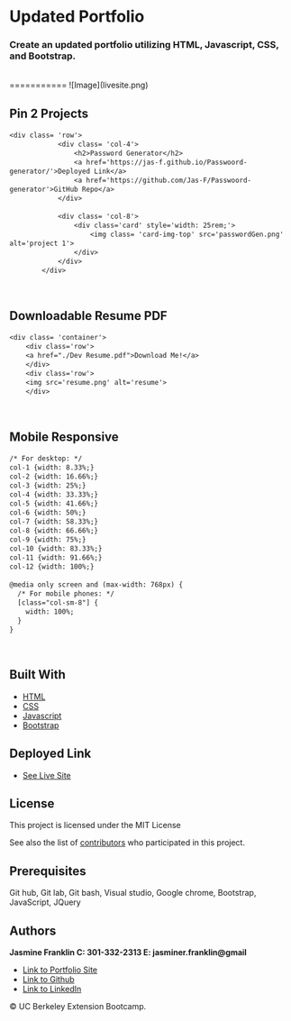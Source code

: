 # Updated Portfolio

### Create an updated portfolio utilizing HTML, Javascript, CSS, and Bootstrap.
<br>
===========
![Image](livesite.png)

<br>

## Pin 2 Projects

```
<div class= 'row'>
            <div class= 'col-4'>
                <h2>Password Generator</h2>
                <a href='https://jas-f.github.io/Passwoord-generator/'>Deployed Link</a>
                <a href='https://github.com/Jas-F/Passwoord-generator'>GitHub Repo</a>
            </div>

            <div class= 'col-8'>
                <div class='card' style='width: 25rem;'>
                    <img class= 'card-img-top' src='passwordGen.png' alt='project 1'>
                </div>
            </div>       
        </div>

```
<br>

## Downloadable Resume PDF

```
<div class= 'container'>
    <div class='row'>
    <a href="./Dev Resume.pdf">Download Me!</a>
    </div>
    <div class='row'>
    <img src='resume.png' alt='resume'>
    </div>
```
<br>

## Mobile Responsive

```
/* For desktop: */
col-1 {width: 8.33%;}
col-2 {width: 16.66%;}
col-3 {width: 25%;}
col-4 {width: 33.33%;}
col-5 {width: 41.66%;}
col-6 {width: 50%;}
col-7 {width: 58.33%;}
col-8 {width: 66.66%;}
col-9 {width: 75%;}
col-10 {width: 83.33%;}
col-11 {width: 91.66%;}
col-12 {width: 100%;}

@media only screen and (max-width: 768px) {
  /* For mobile phones: */
  [class="col-sm-8"] {
    width: 100%;
  }
}
```

<br>

## Built With

* [HTML](https://developer.mozilla.org/en-US/docs/Web/HTML)
* [CSS](https://developer.mozilla.org/en-US/docs/Web/CSS)
* [Javascript](https://developer.mozilla.org/en-US/docs/Web/JavaScript)
* [Bootstrap](https://getbootstrap.com/)

## Deployed Link

* [See Live Site](https://jas-f.github.io/updated-portfolio/)

## License

This project is licensed under the MIT License 

See also the list of [contributors](https://github.com/your/project/contributors) who participated in this project.

## Prerequisites

Git hub,
Git lab,
Git bash,
Visual studio,
Google chrome,
Bootstrap,
JavaScript,
JQuery

## Authors

**Jasmine Franklin C: 301-332-2313 E: jasminer.franklin@gmail** 

- [Link to Portfolio Site](https://jas-f.github.io/updated-portfolio/)
- [Link to Github](https://github.com/)
- [Link to LinkedIn](https://www.linkedin.com/in/jasmine-franklin-8b08ba121)

<p>&copy; UC Berkeley Extension Bootcamp.</p>
